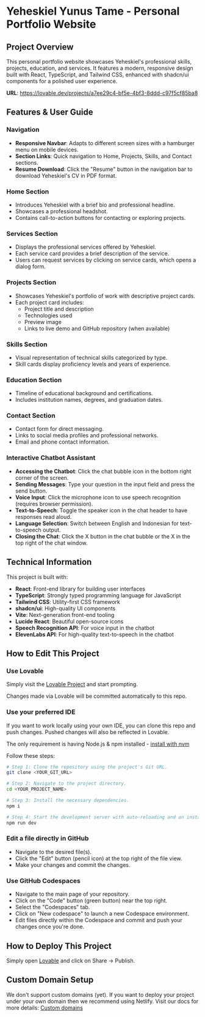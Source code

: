 
# Yeheskiel Yunus Tame - Personal Portfolio Website

## Project Overview

This personal portfolio website showcases Yeheskiel's professional skills, projects, education, and services. It features a modern, responsive design built with React, TypeScript, and Tailwind CSS, enhanced with shadcn/ui components for a polished user experience.

**URL**: https://lovable.dev/projects/a7ee29c4-bf5e-4bf3-8ddd-c97f5cf85ba8

## Features & User Guide

### Navigation

- **Responsive Navbar**: Adapts to different screen sizes with a hamburger menu on mobile devices.
- **Section Links**: Quick navigation to Home, Projects, Skills, and Contact sections.
- **Resume Download**: Click the "Resume" button in the navigation bar to download Yeheskiel's CV in PDF format.

### Home Section
- Introduces Yeheskiel with a brief bio and professional headline.
- Showcases a professional headshot.
- Contains call-to-action buttons for contacting or exploring projects.

### Services Section
- Displays the professional services offered by Yeheskiel.
- Each service card provides a brief description of the service.
- Users can request services by clicking on service cards, which opens a dialog form.

### Projects Section
- Showcases Yeheskiel's portfolio of work with descriptive project cards.
- Each project card includes:
  - Project title and description
  - Technologies used
  - Preview image
  - Links to live demo and GitHub repository (when available)

### Skills Section
- Visual representation of technical skills categorized by type.
- Skill cards display proficiency levels and years of experience.

### Education Section
- Timeline of educational background and certifications.
- Includes institution names, degrees, and graduation dates.

### Contact Section
- Contact form for direct messaging.
- Links to social media profiles and professional networks.
- Email and phone contact information.

### Interactive Chatbot Assistant
- **Accessing the Chatbot**: Click the chat bubble icon in the bottom right corner of the screen.
- **Sending Messages**: Type your question in the input field and press the send button.
- **Voice Input**: Click the microphone icon to use speech recognition (requires browser permission).
- **Text-to-Speech**: Toggle the speaker icon in the chat header to have responses read aloud.
- **Language Selection**: Switch between English and Indonesian for text-to-speech output.
- **Closing the Chat**: Click the X button in the chat bubble or the X in the top right of the chat window.

## Technical Information

This project is built with:

- **React**: Front-end library for building user interfaces
- **TypeScript**: Strongly typed programming language for JavaScript
- **Tailwind CSS**: Utility-first CSS framework
- **shadcn/ui**: High-quality UI components
- **Vite**: Next-generation front-end tooling
- **Lucide React**: Beautiful open-source icons
- **Speech Recognition API**: For voice input in the chatbot
- **ElevenLabs API**: For high-quality text-to-speech in the chatbot

## How to Edit This Project

### Use Lovable

Simply visit the [Lovable Project](https://lovable.dev/projects/a7ee29c4-bf5e-4bf3-8ddd-c97f5cf85ba8) and start prompting.

Changes made via Lovable will be committed automatically to this repo.

### Use your preferred IDE

If you want to work locally using your own IDE, you can clone this repo and push changes. Pushed changes will also be reflected in Lovable.

The only requirement is having Node.js & npm installed - [install with nvm](https://github.com/nvm-sh/nvm#installing-and-updating)

Follow these steps:

```sh
# Step 1: Clone the repository using the project's Git URL.
git clone <YOUR_GIT_URL>

# Step 2: Navigate to the project directory.
cd <YOUR_PROJECT_NAME>

# Step 3: Install the necessary dependencies.
npm i

# Step 4: Start the development server with auto-reloading and an instant preview.
npm run dev
```

### Edit a file directly in GitHub

- Navigate to the desired file(s).
- Click the "Edit" button (pencil icon) at the top right of the file view.
- Make your changes and commit the changes.

### Use GitHub Codespaces

- Navigate to the main page of your repository.
- Click on the "Code" button (green button) near the top right.
- Select the "Codespaces" tab.
- Click on "New codespace" to launch a new Codespace environment.
- Edit files directly within the Codespace and commit and push your changes once you're done.

## How to Deploy This Project

Simply open [Lovable](https://lovable.dev/projects/a7ee29c4-bf5e-4bf3-8ddd-c97f5cf85ba8) and click on Share -> Publish.

## Custom Domain Setup

We don't support custom domains (yet). If you want to deploy your project under your own domain then we recommend using Netlify. Visit our docs for more details: [Custom domains](https://docs.lovable.dev/tips-tricks/custom-domain/)
